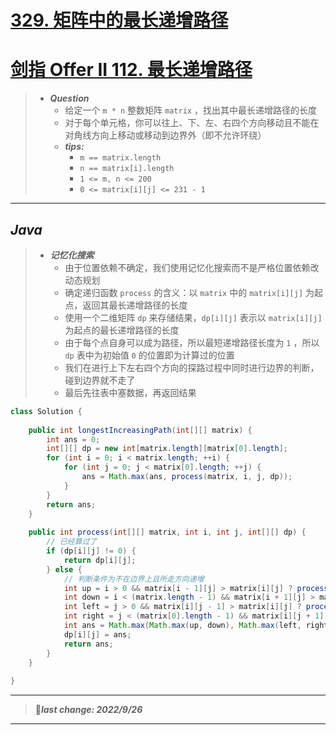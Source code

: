# [329. 矩阵中的最长递增路径](https://leetcode.cn/problems/longest-increasing-path-in-a-matrix/)

# [剑指 Offer II 112. 最长递增路径](https://leetcode.cn/problems/fpTFWP/)

> - ***Question***
>   - 给定一个 `m * n` 整数矩阵 `matrix` ，找出其中最长递增路径的长度
>   - 对于每个单元格，你可以往上、下、左、右四个方向移动且不能在对角线方向上移动或移动到边界外（即不允许环绕）
>   - ***tips:***
>     - `m == matrix.length` 
>     - `n == matrix[i].length` 
>     - `1 <= m, n <= 200` 
>     - `0 <= matrix[i][j] <= 231 - 1`


---

## *Java*

> - ***记忆化搜索***
>   - 由于位置依赖不确定，我们使用记忆化搜索而不是严格位置依赖改动态规划
>   - 确定递归函数 `process` 的含义：以 `matrix` 中的 `matrix[i][j]` 为起点，返回其最长递增路径的长度
>   - 使用一个二维矩阵 `dp` 来存储结果，`dp[i][j]` 表示以 `matrix[i][j]` 为起点的最长递增路径的长度
>   - 由于每个点自身可以成为路径，所以最短递增路径长度为 `1` ，所以 `dp` 表中为初始值 `0` 的位置即为计算过的位置
>   - 我们在进行上下左右四个方向的探路过程中同时进行边界的判断，碰到边界就不走了
>   - 最后先往表中塞数据，再返回结果

```java
class Solution {
    
    public int longestIncreasingPath(int[][] matrix) {
        int ans = 0;
        int[][] dp = new int[matrix.length][matrix[0].length];
        for (int i = 0; i < matrix.length; ++i) {
            for (int j = 0; j < matrix[0].length; ++j) {
                ans = Math.max(ans, process(matrix, i, j, dp));
            }
        }
        return ans;
    }
    
    public int process(int[][] matrix, int i, int j, int[][] dp) {
        // 已经算过了
        if (dp[i][j] != 0) {
            return dp[i][j];
        } else {
            // 判断条件为不在边界上且所走方向递增
            int up = i > 0 && matrix[i - 1][j] > matrix[i][j] ? process(matrix, i - 1, j, dp) : 0;
            int down = i < (matrix.length - 1) && matrix[i + 1][j] > matrix[i][j] ? process(matrix, i + 1, j, dp) : 0;
            int left = j > 0 && matrix[i][j - 1] > matrix[i][j] ? process(matrix, i, j - 1, dp) : 0;
            int right = j < (matrix[0].length - 1) && matrix[i][j + 1] > matrix[i][j] ? process(matrix, i, j + 1, dp) : 0;
            int ans = Math.max(Math.max(up, down), Math.max(left, right)) + 1;
            dp[i][j] = ans;
            return ans;
        }
    }
    
}
```

---

> 🚩***last change: 2022/9/26***

---
